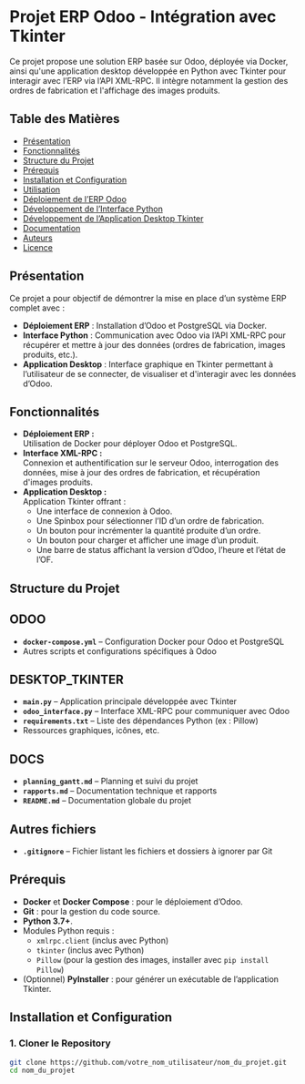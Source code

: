 # Projet ERP Odoo - Intégration avec Tkinter

Ce projet propose une solution ERP basée sur Odoo, déployée via Docker, ainsi qu'une application desktop développée en Python avec Tkinter pour interagir avec l’ERP via l’API XML-RPC. Il intègre notamment la gestion des ordres de fabrication et l'affichage des images produits.

## Table des Matières
- [Présentation](#présentation)
- [Fonctionnalités](#fonctionnalités)
- [Structure du Projet](#structure-du-projet)
- [Prérequis](#prérequis)
- [Installation et Configuration](#installation-et-configuration)
- [Utilisation](#utilisation)
- [Déploiement de l’ERP Odoo](#déploiement-de-lerp-odoo)
- [Développement de l’Interface Python](#développement-de-linterface-python)
- [Développement de l’Application Desktop Tkinter](#développement-de-lapplication-desktop-tkinter)
- [Documentation](#documentation)
- [Auteurs](#auteurs)
- [Licence](#licence)

## Présentation
Ce projet a pour objectif de démontrer la mise en place d’un système ERP complet avec :
- **Déploiement ERP** : Installation d’Odoo et PostgreSQL via Docker.
- **Interface Python** : Communication avec Odoo via l’API XML-RPC pour récupérer et mettre à jour des données (ordres de fabrication, images produits, etc.).
- **Application Desktop** : Interface graphique en Tkinter permettant à l’utilisateur de se connecter, de visualiser et d'interagir avec les données d’Odoo.

## Fonctionnalités
- **Déploiement ERP :**  
  Utilisation de Docker pour déployer Odoo et PostgreSQL.
- **Interface XML-RPC :**  
  Connexion et authentification sur le serveur Odoo, interrogation des données, mise à jour des ordres de fabrication, et récupération d'images produits.
- **Application Desktop :**  
  Application Tkinter offrant :
  - Une interface de connexion à Odoo.
  - Une Spinbox pour sélectionner l’ID d’un ordre de fabrication.
  - Un bouton pour incrémenter la quantité produite d’un ordre.
  - Un bouton pour charger et afficher une image d’un produit.
  - Une barre de status affichant la version d’Odoo, l’heure et l’état de l’OF.

## Structure du Projet

## ODOO
- **`docker-compose.yml`** – Configuration Docker pour Odoo et PostgreSQL  
- Autres scripts et configurations spécifiques à Odoo

## DESKTOP_TKINTER
- **`main.py`** – Application principale développée avec Tkinter  
- **`odoo_interface.py`** – Interface XML-RPC pour communiquer avec Odoo  
- **`requirements.txt`** – Liste des dépendances Python (ex : Pillow)  
- Ressources graphiques, icônes, etc.

## DOCS
- **`planning_gantt.md`** – Planning et suivi du projet  
- **`rapports.md`** – Documentation technique et rapports  
- **`README.md`** – Documentation globale du projet

## Autres fichiers
- **`.gitignore`** – Fichier listant les fichiers et dossiers à ignorer par Git


## Prérequis
- **Docker** et **Docker Compose** : pour le déploiement d’Odoo.
- **Git** : pour la gestion du code source.
- **Python 3.7+**.
- Modules Python requis :
  - `xmlrpc.client` (inclus avec Python)
  - `tkinter` (inclus avec Python)
  - `Pillow` (pour la gestion des images, installer avec `pip install Pillow`)
- (Optionnel) **PyInstaller** : pour générer un exécutable de l’application Tkinter.

## Installation et Configuration

### 1. Cloner le Repository
```bash
git clone https://github.com/votre_nom_utilisateur/nom_du_projet.git
cd nom_du_projet

